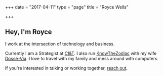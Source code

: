 
+++
date = "2017-04-11"
type = "page"
title = "Royce Wells"

+++

## Hey, I'm Royce

I work at the intersection of technology and business. 

Currently I am a Strategist at [CI&T](http://ciandt.com). I also run [KnowTheZodiac](https://knowthezodiac.com) with my wife [Dossé-Via](http://dossevia.com). I love to travel with my family and mess around with computers.

If you're interested in talking or working together, [reach out](/contact). 
